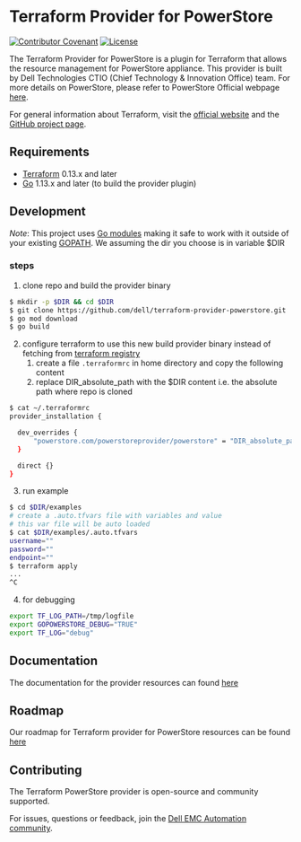 <!--
Copyright (c) 2022 Dell Inc., or its subsidiaries. All Rights Reserved.
Licensed under the Mozilla Public License Version 2.0 (the "License");
you may not use this file except in compliance with the License.
You may obtain a copy of the License at
    http://mozilla.org/MPL/2.0/
Unless required by applicable law or agreed to in writing, software
distributed under the License is distributed on an "AS IS" BASIS,
WITHOUT WARRANTIES OR CONDITIONS OF ANY KIND, either express or implied.
See the License for the specific language governing permissions and
limitations under the License.
-->
# Terraform Provider for PowerStore

[![Contributor Covenant](https://img.shields.io/badge/Contributor%20Covenant-v2.0%20adopted-ff69b4.svg)](about/CODE_OF_CONDUCT.md)
[![License](https://img.shields.io/badge/License-MPL_2.0-blue.svg)](LICENSE)


The Terraform Provider for PowerStore is a plugin for Terraform that allows the resource management for PowerStore appliance. This provider is built by Dell Technologies CTIO (Chief Technology & Innovation Office) team. For more details on PowerStore, please refer to PowerStore Official webpage [here][powerstore-website].

For general information about Terraform, visit the [official website][tf-website] and the [GitHub project page][tf-github].

[tf-website]: https://terraform.io
[tf-github]: https://github.com/hashicorp/terraform
[powerstore-website]: https://www.delltechnologies.com/en-in/storage/powerstore-storage-appliance.htm

## Requirements

- [Terraform](https://www.terraform.io/downloads.html) 0.13.x and later
- [Go](https://golang.org/doc/install) 1.13.x and later (to build the provider plugin) 

## Development

*Note*: This project uses [Go modules](https://blog.golang.org/using-go-modules) making it safe to work with it outside of your existing [GOPATH](http://golang.org/doc/code.html#GOPATH). We assuming the dir you choose is in variable $DIR

### steps

1. clone repo and build the provider binary
```bash
$ mkdir -p $DIR && cd $DIR
$ git clone https://github.com/dell/terraform-provider-powerstore.git
$ go mod download
$ go build
```

2. configure terraform to use this new build provider binary instead of fetching from [terraform registry](https://registry.terraform.io/)
    1. create a file `.terraformrc` in home directory and copy the following content
    2. replace DIR_absolute_path with the $DIR content i.e. the absolute path where repo is cloned

```bash
$ cat ~/.terraformrc
provider_installation {

  dev_overrides {
      "powerstore.com/powerstoreprovider/powerstore" = "DIR_absolute_path"
  }

  direct {}
}
```

3. run example
```bash
$ cd $DIR/examples
# create a .auto.tfvars file with variables and value
# this var file will be auto loaded
$ cat $DIR/examples/.auto.tfvars
username=""
password=""
endpoint=""
$ terraform apply
...
^C
```

4. for debugging
```bash
export TF_LOG_PATH=/tmp/logfile
export GOPOWERSTORE_DEBUG="TRUE"
export TF_LOG="debug"
```

## Documentation

The documentation for the provider resources can found [here](https://github.com/dell/terraform-provider-powerstore/tree/main/docs/resources)

## Roadmap

Our roadmap for Terraform provider for PowerStore resources can be found [here](https://github.com/dell/terraform-provider-powerstore/tree/main/docs/ROADMAP.md)

## Contributing

The Terraform PowerStore provider is open-source and community supported.

For issues, questions or feedback, join the [Dell EMC Automation community](https://www.dell.com/community/Automation/bd-p/Automation).


